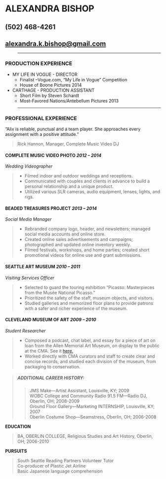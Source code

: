 ALEXANDRA BISHOP
================
(502) 468-4261
--------------
## alexandra.k.bishop@gmail.com

> ------------

### PRODUCTION EXPERIENCE
 
* MY LIFE IN VOGUE - DIRECTOR 
    * Finalist –Vogue.com, “My Life in Vogue” Competition
    * House of Boone Pictures 2014
* CARTHAGE - PRODUCTION ASSISTANT
    * Short Film by Steven Schardt 
    * Most-Favored Nations/Antebellum Pictures 2013 

> ------------
 
### PROFESSIONAL EXPERIENCE
 “Alix is reliable, punctual and a team player. She approaches every assignment with a positive attitude.”    
> Rick Hannon, Manager, Complete Music Video DJ   

#### COMPLETE MUSIC VIDEO PHOTO _2012 – 2014_
*Wedding Videographer*
> * Filmed indoor and outdoor weddings and receptions.  
> * Communicated with couples and clients in advance to build a personal relationship and a unique product.
> * Utilized various SLR cameras, audio equipment, lenses, lights, and rigs.   
  
#### BEADED TREASURES PROJECT _2013 – 2014_
*Social Media Manager*
> * Rebranded company logo, header, and newsletters; managed social media accounts and online store.
> * Created online sales advertisements and campaigns; photographed and updated online inventory weekly.
> * Filmed festivals, workshops, and home parties; created short promotional videos for online use and grant submissions.   

#### SEATTLE ART MUSEUM _2010 – 2011_
*Visiting Services Officer*
> * Selected to guard the touring exhibition “Picasso: Masterpieces from the Musée National Picasso.”
> * Prioritized the safety of the staff, museum objects, and visitors.
> * Studied galleries and memorized floor plans to provide patrons with a safer and richer experience of the museum.  

#### CLEVELAND MUSEUM OF ART _2009 – 2010_
*Student Researcher*
> * Composed a podcast, chat label, and essay for a piece of art on loan from the Allen Memorial Art Museum, on display to the public at the CMA. See it [here.](http://www.clevelandart.org/art/behind-the-scenes/featured-gallery-installation/beyond-oberlin/allegory-of-poverty/ "Podcast")
> * Worked directly with CMA curators and staff to create clear and concise records, and studied each division of the museum, from packaging to conservation.  

> ##### ADDITIONAL CAREER HISTORY:
> > JMS Make—Artist Assistant, Louisville, KY; 2009   
> > WOBC College and Community Radio 91.5 FM—Radio DJ, Oberlin, OH; 2008-2009   
> > Ground Floor Gallery—Marketing INTERNSHIP, Louisville, KY; 2007   
> > Oberlin Costume Shop—Seamstress, Oberlin, OH; 2006-2008   

**EDUCATION**
> BA, OBERLIN COLLEGE, Religious Studies and Art History, Oberlin, OH; 2006-2010

**PURSUITS**
> South Seattle Reading Partners Volunteer Tutor   
> Co-producer of Plastic Jet Airline   
> Basic Japanese language comprehension

